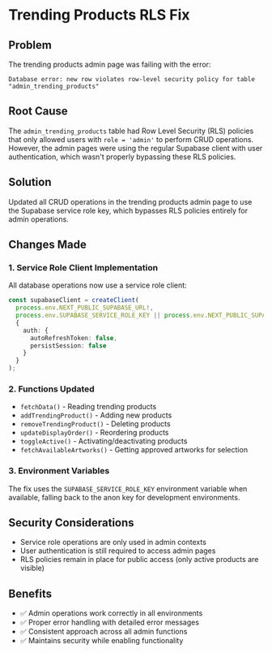 # Trending Products RLS Fix

## Problem
The trending products admin page was failing with the error:
```
Database error: new row violates row-level security policy for table "admin_trending_products"
```

## Root Cause
The `admin_trending_products` table had Row Level Security (RLS) policies that only allowed users with `role = 'admin'` to perform CRUD operations. However, the admin pages were using the regular Supabase client with user authentication, which wasn't properly bypassing these RLS policies.

## Solution
Updated all CRUD operations in the trending products admin page to use the Supabase service role key, which bypasses RLS policies entirely for admin operations.

## Changes Made

### 1. Service Role Client Implementation
All database operations now use a service role client:
```typescript
const supabaseClient = createClient(
  process.env.NEXT_PUBLIC_SUPABASE_URL!,
  process.env.SUPABASE_SERVICE_ROLE_KEY || process.env.NEXT_PUBLIC_SUPABASE_ANON_KEY!,
  {
    auth: {
      autoRefreshToken: false,
      persistSession: false
    }
  }
);
```

### 2. Functions Updated
- `fetchData()` - Reading trending products
- `addTrendingProduct()` - Adding new products
- `removeTrendingProduct()` - Deleting products
- `updateDisplayOrder()` - Reordering products
- `toggleActive()` - Activating/deactivating products
- `fetchAvailableArtworks()` - Getting approved artworks for selection

### 3. Environment Variables
The fix uses the `SUPABASE_SERVICE_ROLE_KEY` environment variable when available, falling back to the anon key for development environments.

## Security Considerations
- Service role operations are only used in admin contexts
- User authentication is still required to access admin pages
- RLS policies remain in place for public access (only active products are visible)

## Benefits
- ✅ Admin operations work correctly in all environments
- ✅ Proper error handling with detailed error messages
- ✅ Consistent approach across all admin functions
- ✅ Maintains security while enabling functionality
